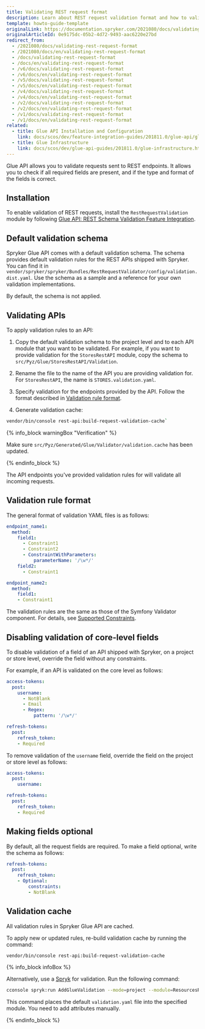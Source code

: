 ```yaml
---
title: Validating REST request format
description: Learn about REST request validation format and how to validate requests in Glue API.
template: howto-guide-template
originalLink: https://documentation.spryker.com/2021080/docs/validating-rest-request-format
originalArticleId: 0e9175dc-05b2-4d72-9493-aac6220e27bd
redirect_from:
  - /2021080/docs/validating-rest-request-format
  - /2021080/docs/en/validating-rest-request-format
  - /docs/validating-rest-request-format
  - /docs/en/validating-rest-request-format
  - /v6/docs/validating-rest-request-format
  - /v6/docs/en/validating-rest-request-format
  - /v5/docs/validating-rest-request-format
  - /v5/docs/en/validating-rest-request-format
  - /v4/docs/validating-rest-request-format
  - /v4/docs/en/validating-rest-request-format
  - /v2/docs/validating-rest-request-format
  - /v2/docs/en/validating-rest-request-format
  - /v1/docs/validating-rest-request-format
  - /v1/docs/en/validating-rest-request-format
related:
  - title: Glue API Installation and Configuration
    link: docs/scos/dev/feature-integration-guides/201811.0/glue-api/glue-api-installation-and-configuration.html
  - title: Glue Infrastructure
    link: docs/scos/dev/glue-api-guides/201811.0/glue-infrastructure.html
---
```


Glue API allows you to validate requests sent to REST endpoints. It allows you to check if all required fields are present, and if the type and format of the fields is correct.

## Installation
To enable validation of REST requests, install the `RestRequestValidation` module by following [Glue API: REST Schema Validation Feature Integration](https://documentation.spryker.com/2021080/docs/glue-api-rest-schema-validation-feature-integration).

## Default validation schema
Spryker Glue API comes with a default validation schema. The schema provides default validation rules for the REST APIs shipped with Spryker. You can find it in `vendor/spryker/spryker/Bundles/RestRequestValidator/config/validation.dist.yaml`. Use the schema as a sample and a  reference for your own validation implementations.

By default, the schema is not applied.

## Validating APIs
To apply validation rules to an API:

1. Copy the default validation schema to the project level and to each API module that you want to be validated.
  For example, if you want to provide validation for the `StoresRestAPI` module, copy the schema to `src/Pyz/Glue/StoresRestAPI/Validation`.

2. Rename the file to the name of the API you are providing validation for.  
  For `StoresRestAPI`, the name is `STORES.validation.yaml`.

3. Specify validation for the endpoints provided by the API.
  Follow the format described in [Validation rule format](#validation-rule-format).

4. Generate validation cache:
```bash
vendor/bin/console rest-api:build-request-validation-cache`
```
{% info_block warningBox "Verification" %}

Make sure `src/Pyz/Generated/Glue/Validator/validation.cache` has been updated.

{% endinfo_block %}

The API endpoints you've provided validation rules for will validate all incoming requests.

## Validation rule format

The general format of validation YAML files is as follows:

```yaml
endpoint_name1:
  method:
    field1:
      - Constraint1
      - Constraint2
      - ConstraintWithParameters:
          parameterName: '/\w*/'
    field2:
      - Constraint1

endpoint_name2:
  method:
    field1:
    - Constraint1
```

The validation rules are the same as those of the Symfony Validator component. For details, see [Supported Constraints](https://symfony.com/doc/current/validation.html#supported-constraints).

## Disabling validation of core-level fields

To disable validation of a field of an API shipped with Spryker, on a project or store level, override the field without any constraints.

For example, if an API is validated on the core level as follows:

```yaml
access-tokens:
  post:
    username:
      - NotBlank
      - Email
      - Regex:
          pattern: '/\w*/'

refresh-tokens:
  post:
    refresh_token:
    - Required
```

To remove validation of the `username` field, override the field on the project or store level as follows:

```yaml
access-tokens:
  post:
    username:

refresh-tokens:
  post:
    refresh_token:
    - Required
```

## Making fields optional

By default, all the request fields are required. To make a field optional, write the schema as follows:

```yaml
refresh-tokens:
  post:
    refresh_token:
    - Optional:
        constraints:
        - NotBlank
```

## Validation cache

All validation rules in Spryker Glue API are cached.

To apply new or updated rules, re-build validation cache by running the command:

```bash
vendor/bin/console rest-api:build-request-validation-cache
```
{% info_block infoBox %}

Alternatively, use a [Spryk](/docs/scos/dev/glue-api-guides/{{site.version}}/glue-spryks.html) for validation. Run the following command:
```Bash
cconsole spryk:run AddGlueValidation --mode=project --module=ResourcesRestApi --organization=Pyz --resourceType=resources
```
This command places the default `validation.yaml` file into the specified module. You need to add attributes manually.

{% endinfo_block %}
